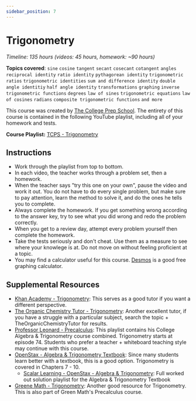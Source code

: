 ```yaml
---
sidebar_position: 7
---
```


# Trigonometry
*Timeline: 135 hours (videos: 45 hours, homework: ~90 hours)*

**Topics covered**:
`sine`
`cosine`
`tangent`
`secant`
`cosecant`
`cotangent`
`angles`
`reciprocal identity`
`ratio identity`
`pythagorean identity`
`trigonometric ratios`
`trigonometric identities`
`sum and difference identity`
`double angle identitiy`
`half angle identity`
`transformations`
`graphing`
`inverse trigonometric functions`
`degrees`
`law of sines`
`trigonometric equations`
`law of cosines`
`radians`
`composite trigonometric functions`
`and more`

This course was created by [The College Prep School](https://www.youtube.com/@thecollegeprepschool4486). The entirety of this course is contained in the following YouTube playlist, including all of your homework and tests.

**Course Playlist:** [TCPS - Trigonometry](https://www.youtube.com/playlist?list=PLm2VEQtiYjhofP-A_QvAoTVwWjXwU7bCc)

## Instructions

- Work through the playlist from top to bottom.
- In each video, the teacher works through a problem set, then a homework.
- When the teacher says "try this one on your own", pause the video and work it out. You do not have to do every single problem, but make sure to pay attention, learn the method to solve it, and do the ones he tells you to complete.
- Always complete the homework. If you get something wrong according to the answer key, try to see what you did wrong and redo the problem correctly.
- When you get to a review day, attempt every problem yourself then complete the homework.
- Take the tests seriously and don't cheat. Use them as a measure to see where your knowlege is at. Do not move on without feeling proficient at a topic.
- You may find a calculator useful for this course. [Desmos](https://www.desmos.com/calculator) is a good free graphing calculator.

## Supplemental Resources
- [Khan Academy - Trigonometry](https://en.khanacademy.org/math/trigonometry): This serves as a good tutor if you want a different perspective.
- [The Organic Chemistry Tutor - Trigonometry](https://www.youtube.com/playlist?list=PL0o_zxa4K1BVCB8iCVCGOES9pEF6byTMT): Another excellent tutor, if you have a struggle with a particular subject, search the topic + TheOrganicChemistryTutor for results.
- [Professor Leonard - Precalculus](https://www.youtube.com/watch?v=c41QejoWnb4&list=PLDesaqWTN6ESsmwELdrzhcGiRhk5DjwLP&index=74&pp=iAQB): This playlist contains his College Algebra & Trigonometry course combined. Trigonometry starts at episode 74. Students who prefer a teacher + whiteboard teaching style may continue with this course.
- [OpenStax - Algebra & Trigonometry Textbook](https://openstax.org/details/books/intermediate-algebra-2e): Since many students learn better with a textbook, this is a good option. Trigonometry is covered in Chapters 7 - 10.
    - [Scalar Learning - OpenStax - Algebra & Trigonometry](https://www.youtube.com/playlist?list=PLZBnAG03572riK3KtGrTnpGNGn2fi-zDm): Full worked out solution playlist for the Algebra & Trigonometry Textbook
- [Greene Math - Trigonometry](https://www.greenemath.com/Precalculus.html#trig-functions): Another good resource for Trigonometry. This is also part of Green Math's Precalculus course.